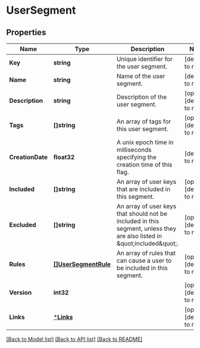 # UserSegment

## Properties
Name | Type | Description | Notes
------------ | ------------- | ------------- | -------------
**Key** | **string** | Unique identifier for the user segment. | [default to null]
**Name** | **string** | Name of the user segment. | [default to null]
**Description** | **string** | Description of the user segment. | [optional] [default to null]
**Tags** | **[]string** | An array of tags for this user segment. | [optional] [default to null]
**CreationDate** | **float32** | A unix epoch time in milliseconds specifying the creation time of this flag. | [default to null]
**Included** | **[]string** | An array of user keys that are included in this segment. | [optional] [default to null]
**Excluded** | **[]string** | An array of user keys that should not be included in this segment, unless they are also listed in \&quot;included\&quot;. | [optional] [default to null]
**Rules** | [**[]UserSegmentRule**](UserSegmentRule.md) | An array of rules that can cause a user to be included in this segment. | [optional] [default to null]
**Version** | **int32** |  | [optional] [default to null]
**Links** | [***Links**](Links.md) |  | [optional] [default to null]

[[Back to Model list]](../README.md#documentation-for-models) [[Back to API list]](../README.md#documentation-for-api-endpoints) [[Back to README]](../README.md)


